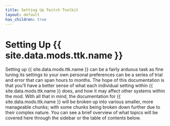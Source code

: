 ```yaml
---
title: Setting Up Twitch Toolkit
layout: default
has_children: true
---
```


# Setting Up {{ site.data.mods.ttk.name }}

Setting up {{ site.data.mods.ttk.name }} can be a fairly arduous task as fine
tuning its settings to your own personal preferences can be a series of trial
and error that can span hours to months. The hope of this documentation is that
you'll have a better sense of what each individual setting within
{{ site.data.mods.ttk.name }} does, and how it may affect other systems within
the mod. With all that in mind, the documentation for
{{ site.data.mods.ttk.name }} will be broken up into various smaller, more
manageable chunks; with some chunks being broken down further due to their
complex nature. You can see a brief overview of what topics will be covered here
through the sidebar or the table of contents below.
